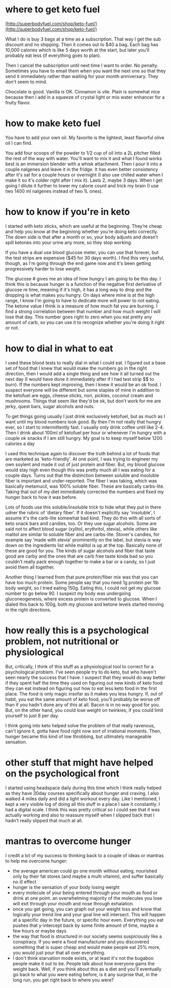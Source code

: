 # where to get keto fuel

[http://superbodyfuel.com/shop/keto-fuel/](http://superbodyfuel.com/shop/keto-fuel/)

What I do is buy 3 bags at a time as a subscription. That way I get the sub discount and no shipping. Then it comes out to $40 a bag. Each bag has 10,000 calories which is like 5 days worth at the start, but later you’ll probably eat less (if everything goes to plan). 

Then I cancel the subscription until next time I want to order. No penalty.  Sometimes you have to email them when you want the next one so that they send it immediately rather than waiting for your month anniversary.  They don't seem to mind. 

Chocolate is good.  Vanilla is OK. Cinnamon is vile. Plain is somewhat nice because then I add in a squeeze of crystal light or mio water enhancer for a fruity flavor.

# how to make keto fuel

You have to add your own oil. My favorite is the lightest, least flavorful olive oil I can find. 

You add four scoops of the powder to 1/2 cup of oil into a 2L pitcher filled the rest of the way with water.  You'll want to mix it and what I found works best is an immersion blender with a whisk attachment.  Then I pour it into a couple nalgenes and leave it in the fridge.  It has even better consistency after it's sat for a couple hours or overnight (I also use chilled water when I make it so it's colder right after I mix it).  Lasts 2, maybe 3 days.  When I get going I dilute it further to lower my calorie count and trick my brain (I use two 1400 ml nalgenes instead of two 1L ones).

# how to know if you're in keto

I started with keto sticks, which are useful at the beginning.  They’re cheap and help you know at the beginning whether you’re doing keto correctly. The down side is that after a month or so, your body adjusts and doesn’t spill ketones into your urine any more, so they stop working. 

If you have a dual use blood glucose meter, you can use that forever, but the test strips are expensive ($45 for 30 days worth).  I find this very useful, though, as I'm going through the end game now and it's been getting progressively harder to lose weight.

The glucose # gives me an idea of how hungry I am going to be this day.  I think this is because hunger is a function of the negative first derivative of glucose re time, meaning if it's high, it has a long way to drop and the dropping is what makes you hungry.  On days where mine is at the high range, I know I'm going to have to dedicate more will power to not eating.  The ketone value I think is a measure of how much fat you are burning. I find a strong correlation between that number and how much weight I will lose that day.  This number goes right to zero when you eat pretty any amount of carb, so you can use it to recognize whether you're doing it right or not.

# how to dial in what to eat

I used these blood tests to really dial in what I could eat.  I figured out a base set of food that I knew that would make the numbers go in the right direction, then I would add a single thing and see how it all turned out the next day (I would have done it immediately after if I had test strip $$ to burn).  If the numbers kept improving, then I knew it would be an ok food.  I suspect everyone will be different but some staples of mine in addition to the ketofuel are eggs, cheese sticks, nori, pickles, coconut cream and mushrooms.  Things that seem like they'd be ok, but don't work for me are jerky, quest bars, sugar alcohols and nuts.

To get things going usually I just drink exclusively ketofuel, but as much as I want until my blood numbers look good.  By then I'm not really that hungry ever, so I start to intermittently fast.  I usually only drink coffee until like 2-4.  Then I drink about 100ml of ketofuel per hour or whenever I'm hungry with a couple ok snacks if I am still hungry.  My goal is to keep myself below 1200 calories a day

I used this technique again to discover the truth behind a lot of foods that are marketed as 'keto-friendly'.  At one point, I was trying to engineer my own soylent and made it out of just protein and fiber.  But, my blood glucose would stay high even though this was pretty much all I was eating for a couple days.  Turns out that the distinction between soluble and insoluble fiber is important and under-reported.  The fiber I was taking, which was basically metamucil, was 100% soluble fiber.  These are basically carbs-lite.  Taking that out of my diet immediately corrected the numbers and fixed my hunger back to how it was before.

Lots of foods use this soluble/insoluble trick to hide what they put in there udner the rubric of 'dietary fiber'.  If it doesn't explicitly say 'insoluble', I assume it's the carb-lite somewhat bad kind.  They do this with all sorts of keto snack bars and candies, too.  Or they use sugar alcohols.  Some are said not to affect blood sugar (xylitol, erythritol, stevia), while others like malitol are similar to soluble fiber and are carbs-lite.  Stover's candies, for example say 'made with stevia' prominently on the label, but stevia is way down on the ingredients list while malitol is up at the top.   Basically none of these are good for you.  The kinds of sugar alcohols and fiber that taste good are carby and the ones that are carb free taste kinda bad so you couldn't really pack enough together to make a bar or a candy, so I just avoid them all together.

Another thing I learned from that pure protein/fiber mix was that you can have too much protein.  Some people say that you need 1g protein per 1lb body weight, so I tried eating 150g.  Eating this, I could not get my glucose number to go below 90.  I suspect my body was undergoing gluconeogenesis, where excess protein is converted to glucose.  When I dialed this back to 100g, both my glucose and ketone levels started moving in the right directions. 


# how really this is a psychological problem, not nutritional or physiological

But, critically, I think of this stuff as a physiological tool to correct for a psychological problem.  I've seen people try to do keto, but who haven't seen nearly the success that I have.  I suspect that they would do way better if they spent half the time they used on figuring out new kinds of keto food they can eat instead on figuring out how to eat less keto food in the first place.  The food is only magic insofar as it makes you less hungry.  If, out of habit, you eat the same amount of keto food, you'll probably be worse off than if you hadn't done any of this at all.  Bacon is in no way good for you.  But, on the other hand, you could lose weight on twinkies, if you could limit yourself to just 8 per day.

I think going into keto helped solve the problem of that really ravenous, can't ignore it, gotta have food right now sort of irrational moments.  Then, hunger became this kind of low throbbing, but ultimately manageable sensation.

# other stuff that might have helped on the psychological front

I started using headspace daily during this time which I think really helped as they have 30day courses specifically about hunger and craving.  I also walked 4 miles daily and did a light workout every day.  Like I mentioned, I kept a very visible log of doing all this stuff in a place I saw it constantly.  I had a digital scale.  I think this was pretty critical so I could see that it was actually working and also to reassure myself when I slipped back that I hadn't really slipped that much at all.

# mantras to overcome hunger

I credit a lot of my success to thinking back to a couple of ideas or mantras to help me overcome hunger:

* the average american could go one month without eating, nourished only by their fat stores (and maybe a multi vitamin), and suffer basically no ill effect
* hunger is the sensation of your body losing weight
* every molecule of your being entered through your mouth as food or drink at one point.  an overwhelming majority of the molecules you lose will exit through your mouth and nose through exhalation.
* once you get going, you can graph out your weight loss and know that logically your trend line and your goal line will intersect.  This will happen at a specific day in the future, or specific hour even.  Everything you eat pushes that y-intercept back by some finite amount of time, maybe a few hours or maybe days
* the way that food is structured in our society seems suspiciously like a conspiracy.  If you were a food manufacturer and you discovered something that is super cheap and would make people eat 25% more, you would just pour that all over everything.
* I don't think starvation mode exists, or at least it's not the bugaboo people make it out to be.  People talk about how everyone gains the weight back.  Well, if you think about this as a diet and you'll eventually go back to what you were eating before, is it any surprise that, in the long run, you get right back to where you were?

